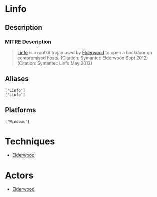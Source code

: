 
# Linfo

## Description

### MITRE Description

> [Linfo](https://attack.mitre.org/software/S0211) is a rootkit trojan used by [Elderwood](https://attack.mitre.org/groups/G0066) to open a backdoor on compromised hosts. (Citation: Symantec Elderwood Sept 2012) (Citation: Symantec Linfo May 2012)

## Aliases

```
['Linfo']
['Linfo']
```

## Platforms

```
['Windows']
```

# Techniques


* [Elderwood](../techniques/Elderwood.md)


# Actors


* [Elderwood](../actors/Elderwood.md)

